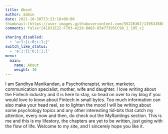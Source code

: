 ```yaml
---
title: About
author: admin
date: 2021-10-30T13:23:18+00:00
thumbnail:(https://user-images.githubusercontent.com/55226367/139533880-697fb2a7-475c-44e7-b67f-c395f73b50d2.jpeg)
comments: false![41831E22-F783-4220-BA83-85477395CC98_1_105_c]

sharing_disabled:
  - 'a:1:{i:0;i:1;}'
switch_like_status:
  - 'a:1:{i:0;i:1;}'
menu:
  main:
    name: About
    weight: 10
---
```

I am Sandhya Manikandan, a Psychotherapist, writer, marketer, communication specialist, mother, wife and daughter. I love writing about the Fintech industry and it is here to stay, so head on over to my blog if you would love to know about Fintech in small bytes. Too much information can also make your head reel, so to lighten the mood I will be writing about some psychology topics and any other interesting tid-bits that catch my attention, every now and then, do check out the MyRantings section. This is me and this is my lifestory, the chapters are yet to be written, just going with the flow of life. Welcome to my site, and I sincerely hope you like it.
